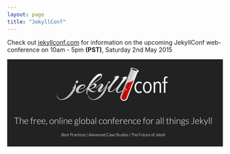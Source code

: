 ```yaml
---
layout: page
title: "JekyllConf"
---
```

Check out [jekyllconf.com](http://jekyllconf.com/) for information on the upcoming JekyllConf web-conference on 10am - 5pm **(PST)**, Saturday 2nd May 2015

![](/assets/img/jekyllconf.jpg)
